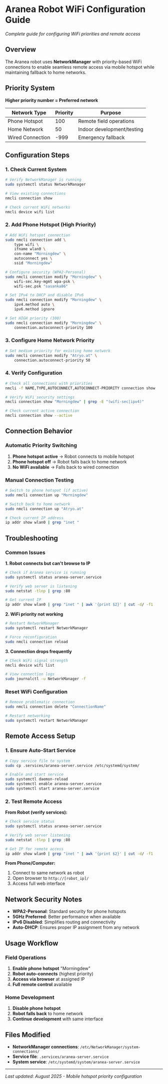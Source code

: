 # Aranea Robot WiFi Configuration Guide

*Complete guide for configuring WiFi priorities and remote access*

## Overview

The Aranea robot uses **NetworkManager** with priority-based WiFi connections to enable seamless remote access via mobile hotspot while maintaining fallback to home networks.

## Priority System

**Higher priority number = Preferred network**

| Network Type | Priority | Purpose |
|--------------|----------|---------|
| Phone Hotspot | 100 | Remote field operations |
| Home Network | 50 | Indoor development/testing |
| Wired Connection | -999 | Emergency fallback |

## Configuration Steps

### 1. Check Current System

```bash
# Verify NetworkManager is running
sudo systemctl status NetworkManager

# View existing connections
nmcli connection show

# Check current WiFi networks
nmcli device wifi list
```

### 2. Add Phone Hotspot (High Priority)

```bash
# Add WiFi hotspot connection
sudo nmcli connection add \
    type wifi \
    ifname wlan0 \
    con-name "Morningdew" \
    autoconnect yes \
    ssid "Morningdew"

# Configure security (WPA2-Personal)
sudo nmcli connection modify "Morningdew" \
    wifi-sec.key-mgmt wpa-psk \
    wifi-sec.psk "sasanka86"

# Set IPv4 to DHCP and disable IPv6
sudo nmcli connection modify "Morningdew" \
    ipv4.method auto \
    ipv6.method ignore

# Set HIGH priority (100)
sudo nmcli connection modify "Morningdew" \
    connection.autoconnect-priority 100
```

### 3. Configure Home Network Priority

```bash
# Set medium priority for existing home network
sudo nmcli connection modify "Atryo.at" \
    connection.autoconnect-priority 50
```

### 4. Verify Configuration

```bash
# Check all connections with priorities
nmcli -f NAME,TYPE,AUTOCONNECT,AUTOCONNECT-PRIORITY connection show

# Verify WiFi security settings
nmcli connection show "Morningdew" | grep -E "(wifi-sec|ipv4)"

# Check current active connection
nmcli connection show --active
```

## Connection Behavior

### Automatic Priority Switching
1. **Phone hotspot active** → Robot connects to mobile hotspot
2. **Phone hotspot off** → Robot falls back to home network  
3. **No WiFi available** → Falls back to wired connection

### Manual Connection Testing
```bash
# Switch to phone hotspot (if active)
sudo nmcli connection up "Morningdew"

# Switch back to home network
sudo nmcli connection up "Atryo.at"

# Check current IP address
ip addr show wlan0 | grep "inet "
```

## Troubleshooting

### Common Issues

**1. Robot connects but can't browse to IP**
```bash
# Check if Aranea service is running
sudo systemctl status aranea-server.service

# Verify web server is listening
sudo netstat -tlnp | grep :80

# Get current IP
ip addr show wlan0 | grep "inet " | awk '{print $2}' | cut -d/ -f1
```

**2. WiFi priority not working**
```bash
# Restart NetworkManager
sudo systemctl restart NetworkManager

# Force reconfiguration
sudo nmcli connection reload
```

**3. Connection drops frequently**
```bash
# Check WiFi signal strength
nmcli device wifi list

# View connection logs
sudo journalctl -u NetworkManager -f
```

### Reset WiFi Configuration
```bash
# Remove problematic connection
sudo nmcli connection delete "ConnectionName"

# Restart networking
sudo systemctl restart NetworkManager
```

## Remote Access Setup

### 1. Ensure Auto-Start Service
```bash
# Copy service file to system
sudo cp .services/aranea-server.service /etc/systemd/system/

# Enable and start service
sudo systemctl daemon-reload
sudo systemctl enable aranea-server.service
sudo systemctl start aranea-server.service
```

### 2. Test Remote Access

**From Robot (verify services):**
```bash
# Check service status
sudo systemctl status aranea-server.service

# Verify web server listening
sudo netstat -tlnp | grep :80

# Get IP for remote access
ip addr show wlan0 | grep "inet " | awk '{print $2}' | cut -d/ -f1
```

**From Phone/Computer:**
1. Connect to same network as robot
2. Open browser to `http://[robot_ip]/`
3. Access full web interface

## Network Security Notes

- **WPA2-Personal**: Standard security for phone hotspots
- **5GHz Preferred**: Better performance when available
- **IPv6 Disabled**: Simplifies routing and connectivity
- **Auto-DHCP**: Ensures proper IP assignment from any network

## Usage Workflow

### Field Operations
1. **Enable phone hotspot** "Morningdew"
2. **Robot auto-connects** (highest priority)
3. **Access via browser** at assigned IP
4. **Full remote control** available

### Home Development
1. **Disable phone hotspot**
2. **Robot falls back** to home network
3. **Continue development** with same interface

## Files Modified
- **NetworkManager connections**: `/etc/NetworkManager/system-connections/`
- **Service file**: `.services/aranea-server.service`
- **System service**: `/etc/systemd/system/aranea-server.service`

---

*Last updated: August 2025 - Mobile hotspot priority configuration*